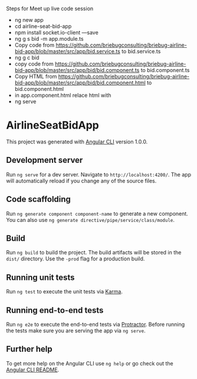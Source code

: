 Steps for Meet up live code session

-  ng new app
- cd airline-seat-bid-app
- npm install socket.io-client —save
- ng g s bid -m app.module.ts
- Copy code from https://github.com/briebugconsulting/briebug-airline-bid-app/blob/master/src/app/bid.service.ts to bid.service.ts
- ng g c bid
- copy code from https://github.com/briebugconsulting/briebug-airline-bid-app/blob/master/src/app/bid/bid.component.ts to bid.component.ts
- Copy HTML from https://github.com/briebugconsulting/briebug-airline-bid-app/blob/master/src/app/bid/bid.component.html to bid.component.html
- in app.component.html relace html with <app-bid></app-bid>
- ng serve

# AirlineSeatBidApp

This project was generated with [Angular CLI](https://github.com/angular/angular-cli) version 1.0.0.

## Development server

Run `ng serve` for a dev server. Navigate to `http://localhost:4200/`. The app will automatically reload if you change any of the source files.

## Code scaffolding

Run `ng generate component component-name` to generate a new component. You can also use `ng generate directive/pipe/service/class/module`.

## Build

Run `ng build` to build the project. The build artifacts will be stored in the `dist/` directory. Use the `-prod` flag for a production build.

## Running unit tests

Run `ng test` to execute the unit tests via [Karma](https://karma-runner.github.io).

## Running end-to-end tests

Run `ng e2e` to execute the end-to-end tests via [Protractor](http://www.protractortest.org/).
Before running the tests make sure you are serving the app via `ng serve`.

## Further help

To get more help on the Angular CLI use `ng help` or go check out the [Angular CLI README](https://github.com/angular/angular-cli/blob/master/README.md).
